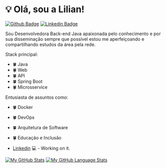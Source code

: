 # 💡 Olá, sou a Lilian!

[![Github Badge](https://img.shields.io/badge/-Github-000?style=flat-square&logo=Github&logoColor=white&link=https://github.com/liliannss)](https://github.com/liliannss)
[![Linkedin Badge](https://img.shields.io/badge/-LinkedIn-blue?style=flat-square&logo=Linkedin&logoColor=white&link=https://www.linkedin.com/in/lilian-sousa/)](https://www.linkedin.com/in/fagnerpsantos/)

Sou Desenvolvedora Back-end Java apaixonada pelo conhecimento e por sua disseminação sempre que possível estou me aperfeiçoando e compartilhando estudos da área pela rede.

Stack principal:
- 🍀 Java
- 🍀 Web
- 🍀 API
- 🍀 Spring Boot
- 🍀 Microsservice

Entusiasta de assuntos como:
- 🍀 Docker
- 🍀 DevOps
- 🍀 Arquitetura de Software
- 🍀 Educação e Inclusão

- [Linkedin](https://www.linkedin.com/in/lilian-sousa//) 💻 - Working on it.

[![My GitHub Stats](https://github-readme-stats.vercel.app/api/?username=liliannss&count_private=true&theme=tokyonight&showicons=true)]()
[![My GitHub Language Stats](https://github-readme-stats.vercel.app/api/top-langs/?username=liliannss&langs_count=5&theme=tokyonight)]()
